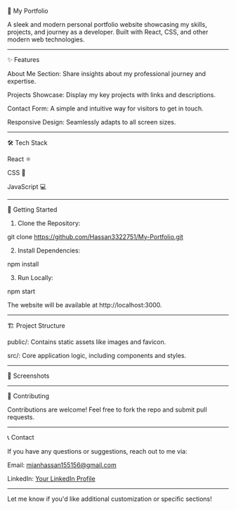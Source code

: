 🌟 My Portfolio

A sleek and modern personal portfolio website showcasing my skills, projects, and journey as a developer. Built with React, CSS, and other modern web technologies.


---

✨ Features

About Me Section: Share insights about my professional journey and expertise.

Projects Showcase: Display my key projects with links and descriptions.

Contact Form: A simple and intuitive way for visitors to get in touch.

Responsive Design: Seamlessly adapts to all screen sizes.



---

🛠️ Tech Stack

React ⚛️

CSS 🎨

JavaScript 💻



---

🚀 Getting Started

1. Clone the Repository:

git clone https://github.com/Hassan3322751/My-Portfolio.git


2. Install Dependencies:

npm install


3. Run Locally:

npm start

The website will be available at http://localhost:3000.




---

🏗️ Project Structure

public/: Contains static assets like images and favicon.

src/: Core application logic, including components and styles.



---

📸 Screenshots


---

🤝 Contributing

Contributions are welcome! Feel free to fork the repo and submit pull requests.


---

📞 Contact

If you have any questions or suggestions, reach out to me via:

Email: mianhassan155156@gmail.com

LinkedIn: [Your LinkedIn Profile
](https://www.linkedin.com/in/hassan-raza-a05500285?utm_source=share&utm_campaign=share_via&utm_content=profile&utm_medium=android_app)


---

Let me know if you'd like additional customization or specific sections!

